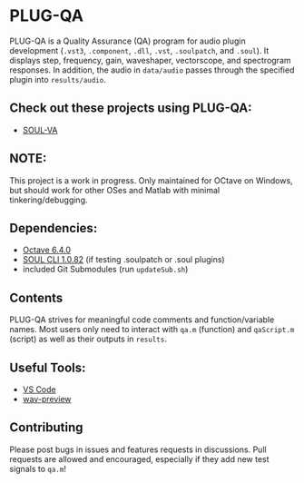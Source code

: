 # PLUG-QA
PLUG-QA is a Quality Assurance (QA) program for audio plugin development (`.vst3`, `.component`, `.dll`, `.vst`, `.soulpatch`, and `.soul`). It displays step, frequency, gain, waveshaper, vectorscope, and spectrogram responses. In addition, the audio in `data/audio` passes through the specified plugin into `results/audio`.

## Check out these projects using PLUG-QA:
- [SOUL-VA](https://github.com/thezhe/SOUL-VA)

## NOTE: 
This project is a work in progress. Only maintained for OCtave on Windows, but should work for other OSes and Matlab with minimal tinkering/debugging.

## Dependencies:  
- [Octave 6.4.0](https://www.gnu.org/software/octave/download)
- [SOUL CLI 1.0.82](https://github.com/soul-lang/SOUL/releases/tag/1.0.82) (if testing .soulpatch or .soul plugins)
- included Git Submodules (run `updateSub.sh`)

## Contents
PLUG-QA strives for meaningful code comments and function/variable names. Most users only need to interact with `qa.m` (function) and `qaScript.m` (script) as well as their outputs in `results`.

## Useful Tools:
- [VS Code](https://code.visualstudio.com/)  
- [wav-preview](https://github.com/sukumo28/wav-preview)

## Contributing
Please post bugs in issues and features requests in discussions. Pull requests are allowed and encouraged, especially if they add new test signals to `qa.m`!

